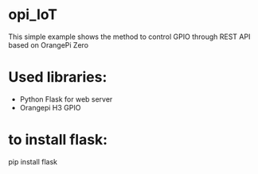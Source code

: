 # opi_IoT
This simple example shows the method to control GPIO through REST API
based on OrangePi Zero

# Used libraries:
+ Python Flask for web server
+ Orangepi H3 GPIO

# to install flask:
pip install flask

